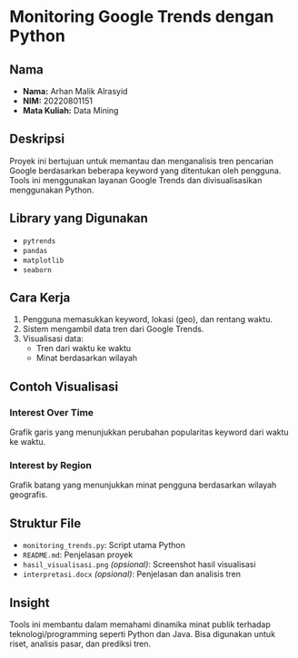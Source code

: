 # Monitoring Google Trends dengan Python

## Nama
- **Nama:** Arhan Malik Alrasyid
- **NIM:** 20220801151
- **Mata Kuliah:** Data Mining

## Deskripsi
Proyek ini bertujuan untuk memantau dan menganalisis tren pencarian Google berdasarkan beberapa keyword yang ditentukan oleh pengguna. Tools ini menggunakan layanan Google Trends dan divisualisasikan menggunakan Python.

## Library yang Digunakan
- `pytrends`
- `pandas`
- `matplotlib`
- `seaborn`

## Cara Kerja
1. Pengguna memasukkan keyword, lokasi (geo), dan rentang waktu.
2. Sistem mengambil data tren dari Google Trends.
3. Visualisasi data:
   - Tren dari waktu ke waktu
   - Minat berdasarkan wilayah

## Contoh Visualisasi
### Interest Over Time
Grafik garis yang menunjukkan perubahan popularitas keyword dari waktu ke waktu.

### Interest by Region
Grafik batang yang menunjukkan minat pengguna berdasarkan wilayah geografis.

## Struktur File
- `monitoring_trends.py`: Script utama Python
- `README.md`: Penjelasan proyek
- `hasil_visualisasi.png` *(opsional)*: Screenshot hasil visualisasi
- `interpretasi.docx` *(opsional)*: Penjelasan dan analisis tren

## Insight
Tools ini membantu dalam memahami dinamika minat publik terhadap teknologi/programming seperti Python dan Java. Bisa digunakan untuk riset, analisis pasar, dan prediksi tren.


